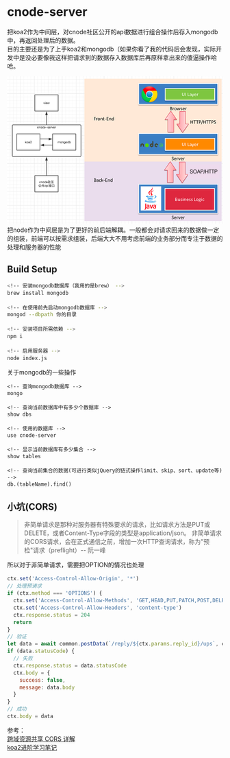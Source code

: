 # cnode-server
把koa2作为中间层，对cnode社区公开的api数据进行组合操作后存入mongodb中，再返回处理后的数据。\
目的主要还是为了上手koa2和mongodb（如果你看了我的代码后会发现，实际开发中是没必要像我这样把请求到的数据存入数据库后再原样拿出来的傻逼操作哈哈。

![image](https://github.com/sihai00/cnode-server/blob/master/cnode-server.png)\
把node作为中间层是为了更好的前后端解耦。一般都会对请求回来的数据做一定的组装，前端可以按需求组装，后端大大不用考虑前端的业务部分而专注于数据的处理和服务器的性能

## Build Setup
``` bash
<!-- 安装mongodb数据库（我用的是brew） -->
brew install mongodb

<!-- 在使用前先启动mongodb数据库 -->
mongod --dbpath 你的目录

<!-- 安装项目所需依赖 -->
npm i

<!-- 启用服务器 -->
node index.js
```

关于mongodb的一些操作
```mongo
<!-- 查询mongodb数据库 -->
mongo

<!-- 查询当前数据库中有多少个数据库 -->
show dbs

<!-- 使用的数据库 -->
use cnode-server

<!-- 显示当前数据库有多少集合 -->
show tables

<!-- 查询当前集合的数据(可进行类似jQuery的链式操作limit、skip、sort、update等) -->
db.(tableName).find()
```
## 小坑(CORS)
> 非简单请求是那种对服务器有特殊要求的请求，比如请求方法是PUT或DELETE，或者Content-Type字段的类型是application/json。
非简单请求的CORS请求，会在正式通信之前，增加一次HTTP查询请求，称为"预检"请求（preflight）-- 阮一峰

所以对于非简单请求，需要把OPTION的情况也处理
```js
ctx.set('Access-Control-Allow-Origin', '*')
// 处理预请求
if (ctx.method === 'OPTIONS') {
  ctx.set('Access-Control-Allow-Methods', 'GET,HEAD,PUT,PATCH,POST,DELETE')
  ctx.set('Access-Control-Allow-Headers', 'content-type')
  ctx.response.status = 204
  return
}
// 验证
let data = await common.postData(`/reply/${ctx.params.reply_id}/ups`, ctx.request.body)
if (data.statusCode) {
  // 失败
  ctx.response.status = data.statusCode
  ctx.body = {
    success: false,
    message: data.body
  }
}
// 成功
ctx.body = data
```
参考：\
[跨域资源共享 CORS 详解](http://www.ruanyifeng.com/blog/2016/04/cors.html)\
[koa2进阶学习笔记](https://chenshenhai.github.io/koa2-note/)

